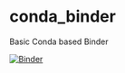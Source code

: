 # conda_binder
Basic Conda based Binder

[![Binder](https://mybinder.org/badge_logo.svg)](https://mybinder.org/v2/gh/Townsend861/Assignment3.git/shiny)
